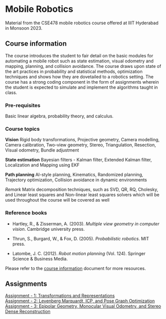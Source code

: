 # Mobile Robotics

Material from the CSE478 mobile robotics course offered at IIIT Hyderabad in Monsoon 2023.

## Course information

The course introduces the student to fair detail on the basic modules for automating a mobile robot such as state estimation, visual odometry and mapping, planning, and collision avoidance. The course draws upon state of the art practices in probability and statistical methods, optimization techniques and shows how they are dovetailed to a robotics setting. The course has a strong coding component in the form of assignments wherein the student is expected to simulate and implement the algorithms taught in class.

### Pre-requisites

Basic linear algebra, probability theory, and calculus.

### Course topics

**Vision**
Rigid body transformations, Projective geometry, Camera modelling, Camera calibration, Two-view geometry, Stereo, Triangulation, Resection, Visual odometry, Bundle adjustment

**State estimation**
Bayesian filters - Kalman filter, Extended Kalman filter, Localization and Mapping using EKF

**Path planning**
AI-style planning, Kinematics, Randomized planning, Trajectory optimization, Collision avoidance in dynamic environments

_Remark_
Matrix decomposition techniques, such as SVD, QR, RQ, Cholesky, and Linear least squares and Non-linear least squares solvers which will be used throughout the course will be covered as well

### Reference books

- Hartley, R., & Zisserman, A. (2003). _Multiple view geometry in computer vision_. Cambridge
university press.

- Thrun, S., Burgard, W., & Fox, D. (2005). _Probabilistic robotics_. MIT press.

- Latombe, J. C. (2012). _Robot motion planning_ (Vol. 124). Springer Science & Business Media.


Please refer to the [course information](https://www.notion.so/Mobile-Robotics-2023-19d124ffa46445b5a306178f4c6c8057) document for more resources.

## Assignments
[Assignment - 1: Transformations and Representations](https://github.com/Ashish-Chokhani/Mobile_Robotics_IIITH/blob/main/Assignment_1/Assignment1.ipynb) <br>
[Assignment - 2: Levenberg Marquardt, ICP, and Pose Graph Optimization](https://github.com/Ashish-Chokhani/Mobile_Robotics_IIITH/blob/main/Assignment_2/Assignment2.ipynb) <br>
[Assignment - 3:  Epipolar Geometry, Monocular Visual Odometry, and Stereo Dense Reconstruction](assignments/assignment-3.pdf) <br>
